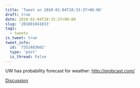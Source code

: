 ```yaml
---
title: 'Tweet on 2010-01-04T10:33:37+00:00'
draft: true
date: 2010-01-04T10:33:37+00:00
slug: '201001041033'
tags:
  - tweets
is_tweet: true
tweet_info:
  id: '7352483602'
  type: 'post'
  is_thread: False
---
```




UW has probability forecast for weather: http://probcast.com/

[Discussion](https://x.com/sytelus/status/7352483602)
